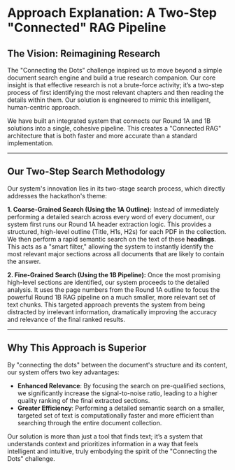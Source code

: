 # Approach Explanation: A Two-Step "Connected" RAG Pipeline

## The Vision: Reimagining Research

The "Connecting the Dots" challenge inspired us to move beyond a simple document search engine and build a true research companion. Our core insight is that effective research is not a brute-force activity; it’s a two-step process of first identifying the most relevant chapters and then reading the details within them. Our solution is engineered to mimic this intelligent, human-centric approach.

We have built an integrated system that connects our Round 1A and 1B solutions into a single, cohesive pipeline. This creates a "Connected RAG" architecture that is both faster and more accurate than a standard implementation.

---

## Our Two-Step Search Methodology

Our system's innovation lies in its two-stage search process, which directly addresses the hackathon's theme:

**1. Coarse-Grained Search (Using the 1A Outline):**
Instead of immediately performing a detailed search across every word of every document, our system first runs our Round 1A header extraction logic. This provides a structured, high-level outline (Title, H1s, H2s) for each PDF in the collection. We then perform a rapid semantic search on the text of these **headings**. This acts as a "smart filter," allowing the system to instantly identify the most relevant major sections across all documents that are likely to contain the answer.

**2. Fine-Grained Search (Using the 1B Pipeline):**
Once the most promising high-level sections are identified, our system proceeds to the detailed analysis. It uses the page numbers from the Round 1A outline to focus the powerful Round 1B RAG pipeline on a much smaller, more relevant set of text chunks. This targeted approach prevents the system from being distracted by irrelevant information, dramatically improving the accuracy and relevance of the final ranked results.

---

## Why This Approach is Superior

By "connecting the dots" between the document's structure and its content, our system offers two key advantages:

* **Enhanced Relevance**: By focusing the search on pre-qualified sections, we significantly increase the signal-to-noise ratio, leading to a higher quality ranking of the final extracted sections.
* **Greater Efficiency**: Performing a detailed semantic search on a smaller, targeted set of text is computationally faster and more efficient than searching through the entire document collection.

Our solution is more than just a tool that finds text; it’s a system that understands context and prioritizes information in a way that feels intelligent and intuitive, truly embodying the spirit of the "Connecting the Dots" challenge.